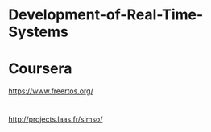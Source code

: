 # Development-of-Real-Time-Systems
# Coursera
https://www.freertos.org/
#
http://projects.laas.fr/simso/
